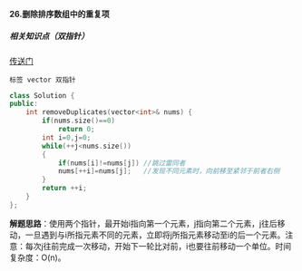#### 26.删除排序数组中的重复项

##### 相关知识点（双指针）

[传送门](<https://leetcode-cn.com/problems/remove-duplicates-from-sorted-array/>)

`标签 vector 双指针`

```c++
class Solution {
public:
    int removeDuplicates(vector<int>& nums) {
        if(nums.size()==0)
            return 0;
        int i=0,j=0;
        while(++j<nums.size())
        {
            if(nums[i]!=nums[j]) //跳过雷同者
            nums[++i]=nums[j];   //发现不同元素时，向前移至紧邻于前者右侧
        }
        return ++i;      
    }
};
```

**解题思路**：使用两个指针，最开始i指向第一个元素，j指向第二个元素，j往后移动，一旦遇到与i所指元素不同的元素，立即将j所指元素移动至i的后一个元素。注意：每次j往前完成一次移动，开始下一轮比对前，i也要往前移动一个单位。时间复杂度：O(n)。

